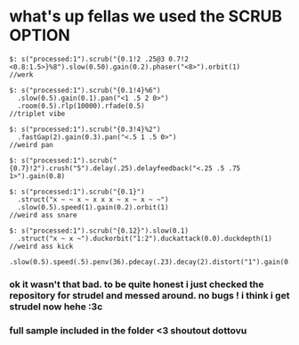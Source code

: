# what's up fellas we used the SCRUB OPTION
```setcpm(80/4)
$: s("processed:1").scrub("{0.1!2 .25@3 0.7!2 <0.8:1.5>}%8").slow(0.50).gain(0.2).phaser("<8>").orbit(1)
//werk

$: s("processed:1").scrub("{0.1!4}%6")
  .slow(0.5).gain(0.1).pan("<1 .5 2 0>")
  .room(0.5).rlp(10000).rfade(0.5)
//triplet vibe

$: s("processed:1").scrub("{0.3!4}%2")
  .fastGap(2).gain(0.3).pan("<.5 1 .5 0>")
//weird pan

$: s("processed:1").scrub("{0.7}!2").crush("5").delay(.25).delayfeedback("<.25 .5 .75 1>").gain(0.8)

$: s("processed:1").scrub("{0.1}")
  .struct("x ~ ~ x ~ x x x ~ x ~ x ~ ~")
  .slow(0.5).speed(1).gain(0.2).orbit(1)
//weird ass snare

$: s("processed:1").scrub("{0.12}").slow(0.1)
  .struct("x ~ x ~").duckorbit("1:2").duckattack(0.0).duckdepth(1)
//weird ass kick
  .slow(0.5).speed(.5).penv(36).pdecay(.23).decay(2).distort("1").gain(0.5)
 ```
 
### ok it wasn't that bad. to be quite honest i just checked the repository for strudel and messed around. no bugs ! i think i get strudel now hehe :3c 

### full sample included in the folder <3 shoutout dottovu